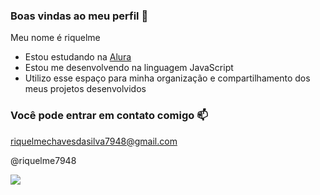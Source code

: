 ### Boas vindas ao meu perfil 💙

Meu nome é riquelme

- Estou estudando na [Alura](https://www.alura.com.br)
- Estou me desenvolvendo na linguagem JavaScript
- Utilizo esse espaço para minha organização e compartilhamento dos meus projetos desenvolvidos

### Você pode entrar em contato comigo 📫

riquelmechavesdasilva7948@gmail.com

@riquelme7948

![](https://th.bing.com/th?id=OIP.LaXMzaoQ4UKEY5DzhR_rRgHaFk&w=288&h=216&c=8&rs=1&qlt=90&o=6&pid=3.1&rm=2)
